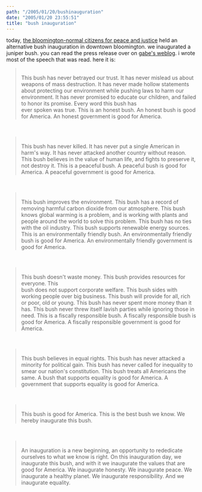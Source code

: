 ```yaml
---
path: "/2005/01/20/bushinauguration" 
date: "2005/01/20 23:55:51" 
title: "bush inauguration" 
---
```

today, <a href="http://bncpj.pabn.org/">the bloomington-normal citizens for peace and justice</a> held an alternative bush inauguration in downtown bloomington. we inaugurated a juniper bush. you can read the press release over on <a href="http://gabrielgudding.blogspot.com/2005/01/below-is-press-release-i-wrote-for-our.html">gabe's weblog</a>. i wrote most of the speech that was read. here it is:<br><blockquote><br>This bush has never betrayed our trust.  It has never mislead us about weapons of mass destruction.  It has never made hollow statements about protecting our environment while pushing laws to harm our environment.  It has never promised to educate our children, and failed to honor its promise.  Every word this bush has<br>ever spoken was true.  This is an honest bush.  An honest bush is good for America.  An honest government is good for America.<br></blockquote><br><blockquote><br>This bush has never killed.  It has never put a single American in harm's way.  It has never attacked another country without reason.  This bush believes in the value of human life, and fights to preserve it, not destroy it.  This is a peaceful bush.  A peaceful bush is good for America.  A peaceful government is good for America.<br></blockquote><br><blockquote><br>This bush improves the environment.  This bush has a record of removing harmful carbon dioxide from our atmosphere.  This bush knows global warming is a problem, and is working with plants and people around the world to solve this problem.  This bush has no ties with the oil industry.  This bush supports renewable energy sources.  This is an environmentally friendly bush.  An environmentally friendly bush is good for America.  An environmentally friendly government is good for America.<br></blockquote><br><blockquote><br>This bush doesn't waste money.  This bush provides resources for everyone.  This<br>bush does not support corporate welfare.  This bush sides with working people over big business.  This bush will provide for all, rich or poor, old or young.  This bush has never spent more money than it has.  This bush never threw itself lavish parties while ignoring those in need.  This is a fiscally responsible bush.  A fiscally responsible bush is good for America.  A fiscally responsible government is good for America.<br></blockquote><br><blockquote><br>This bush believes in equal rights.  This bush has never attacked a minority for political gain.  This bush has never called for inequality to smear our nation's constitution.  This bush treats all Americans the same.  A bush that supports equality is good for America.  A government that supports equality is good for America.<br></blockquote><br><blockquote><br>This bush is good for America.  This is the best bush we know.  We hereby inaugurate this bush.<br></blockquote><br><blockquote><br>An inauguration is a new beginning, an opportunity to rededicate ourselves to what we know is right.  On this inauguration day, we inaugurate this bush, and with it we inaugurate the values that are good for America.  We inaugurate honesty.  We inaugurate peace.  We inaugurate a healthy planet.  We inaugurate responsibility.  And we inaugurate equality.<br></blockquote>